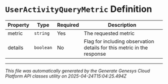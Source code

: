 # `UserActivityQueryMetric` Definition

| Property | Type | Required | Description |
|----------|------|----------|-------------|
| metric | `string` | Yes | The requested metric |
| details | `boolean` | No | Flag for including observation details for this metric in the response |

---

*This file was automatically generated by the Generate Genesys Cloud Platform API classes utility on 2025-04-24T15:04:25.494Z*